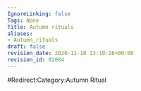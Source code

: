 ```yaml
---
IgnoreLinking: false
Tags: None
Title: Autumn rituals
aliases:
- Autumn_rituals
draft: false
revision_date: 2020-11-18 13:10:26+00:00
revision_id: 82084
---
```


#Redirect:Category:Autumn Ritual